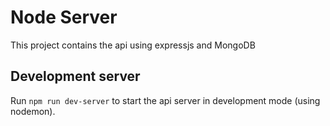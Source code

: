 # Node Server

This project contains the api using expressjs and MongoDB

## Development server

Run `npm run dev-server` to start the api server in development mode (using nodemon).
